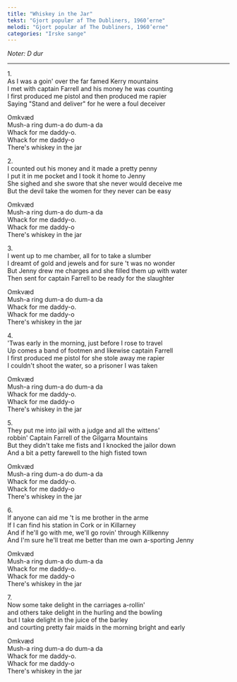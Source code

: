 ```yaml
---
title: "Whiskey in the Jar"
tekst: "Gjort populær af The Dubliners, 1960’erne"
melodi: "Gjort populær af The Dubliners, 1960’erne"
categories: "Irske sange"
---
```

*Noter: D dur*

***

1\.\
As I was a goin' over the far famed Kerry mountains\
I met with captain Farrell and his money he was counting\
I first produced me pistol and then produced me rapier\
Saying "Stand and deliver" for he were a foul deceiver

Omkvæd\
Mush-a ring dum-a do dum-a da\
Whack for me daddy-o.\
Whack for me daddy-o\
There's whiskey in the jar

2\.\
I counted out his money and it made a pretty penny\
I put it in me pocket and I took it home to Jenny\
She sighed and she swore that she never would deceive me\
But the devil take the women for they never can be easy

Omkvæd\
Mush-a ring dum-a do dum-a da\
Whack for me daddy-o.\
Whack for me daddy-o\
There's whiskey in the jar

3\.\
I went up to me chamber, all for to take a slumber\
I dreamt of gold and jewels and for sure 't was no wonder\
But Jenny drew me charges and she filled them up with water\
Then sent for captain Farrell to be ready for the slaughter

Omkvæd\
Mush-a ring dum-a do dum-a da\
Whack for me daddy-o.\
Whack for me daddy-o\
There's whiskey in the jar

4\.\
'Twas early in the morning, just before I rose to travel\
Up comes a band of footmen and likewise captain Farrell\
I first produced me pistol for she stole away me rapier\
I couldn't shoot the water, so a prisoner I was taken

Omkvæd\
Mush-a ring dum-a do dum-a da\
Whack for me daddy-o.\
Whack for me daddy-o\
There's whiskey in the jar

5\.\
They put me into jail with a judge and all the wittens'\
robbin' Captain Farrell of the Gilgarra Mountains\
But they didn't take me fists and I knocked the jailor down\
And a bit a petty farewell to the high fisted town

Omkvæd\
Mush-a ring dum-a do dum-a da\
Whack for me daddy-o.\
Whack for me daddy-o\
There's whiskey in the jar

6\.\
If anyone can aid me 't is me brother in the arme\
If I can find his station in Cork or in Killarney\
And if he'll go with me, we'll go rovin' through Killkenny\
And I'm sure he'll treat me better than me own a-sporting Jenny

Omkvæd\
Mush-a ring dum-a do dum-a da\
Whack for me daddy-o.\
Whack for me daddy-o\
There's whiskey in the jar

7\.\
Now some take delight in the carriages a-rollin'\
and others take delight in the hurling and the bowling\
but I take delight in the juice of the barley\
and courting pretty fair maids in the morning bright and early

Omkvæd\
Mush-a ring dum-a do dum-a da\
Whack for me daddy-o.\
Whack for me daddy-o\
There's whiskey in the jar